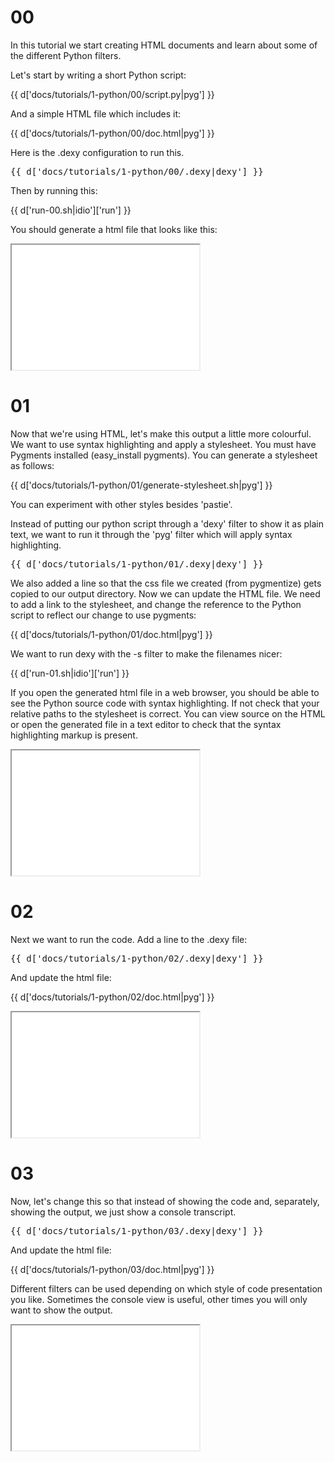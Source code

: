 # 00

In this tutorial we start creating HTML documents and learn about some of the different Python filters.

Let's start by writing a short Python script:

{{ d['docs/tutorials/1-python/00/script.py|pyg'] }}

And a simple HTML file which includes it:

{{ d['docs/tutorials/1-python/00/doc.html|pyg'] }}

Here is the .dexy configuration to run this.

<pre>
{{ d['docs/tutorials/1-python/00/.dexy|dexy'] }}
</pre>

Then by running this:

{{ d['run-00.sh|idio']['run'] }}

You should generate a html file that looks like this:

<iframe src="00/doc.html" width="300px" height="200px">
</iframe>

# 01

Now that we're using HTML, let's make this output a little more colourful. We want to use syntax highlighting and apply a stylesheet. You must have Pygments installed (easy_install pygments). You can generate a stylesheet as follows:

{{ d['docs/tutorials/1-python/01/generate-stylesheet.sh|pyg'] }}

You can experiment with other styles besides 'pastie'.

Instead of putting our python script through a 'dexy' filter to show it as plain text, we want to run it through the 'pyg' filter which will apply syntax highlighting.

<pre>
{{ d['docs/tutorials/1-python/01/.dexy|dexy'] }}
</pre>

We also added a line so that the css file we created (from pygmentize) gets copied to our output directory. Now we can update the HTML file. We need to add a link to the stylesheet, and change the reference to the Python script to reflect our change to use pygments:

{{ d['docs/tutorials/1-python/01/doc.html|pyg'] }}

We want to run dexy with the -s filter to make the filenames nicer:

{{ d['run-01.sh|idio']['run'] }}

If you open the generated html file in a web browser, you should be able to see the Python source code with syntax highlighting. If not check that your relative paths to the stylesheet is correct. You can view source on the HTML or open the generated file in a text editor to check that the syntax highlighting markup is present.

<iframe src="01/doc.html" width="300px" height="200px">
</iframe>

# 02

Next we want to run the code. Add a line to the .dexy file:

<pre>
{{ d['docs/tutorials/1-python/02/.dexy|dexy'] }}
</pre>

And update the html file:

{{ d['docs/tutorials/1-python/02/doc.html|pyg'] }}

<iframe src="02/doc.html" width="300px" height="200px">
</iframe>

# 03

Now, let's change this so that instead of showing the code and, separately, showing the output, we just show a console transcript.

<pre>
{{ d['docs/tutorials/1-python/03/.dexy|dexy'] }}
</pre>

And update the html file:

{{ d['docs/tutorials/1-python/03/doc.html|pyg'] }}

Different filters can be used depending on which style of code presentation you like. Sometimes the console view is useful, other times you will only want to show the output.

<iframe src="03/doc.html" width="300px" height="200px">
</iframe>
